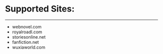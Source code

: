 # Supported Sites:
------------------

* webnovel.com
* royalroadl.com
* storiesonline.net
* fanfiction.net
* wuxiaworld.com
